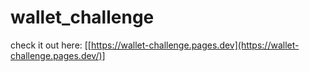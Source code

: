﻿# wallet_challenge

check it out here: [[https://wallet-challenge.pages.dev](https://wallet-challenge.pages.dev/)]
